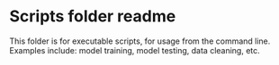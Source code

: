 # Scripts folder readme

This folder is for executable scripts, for usage from the command line. Examples include: model training, model testing, data cleaning, etc.
